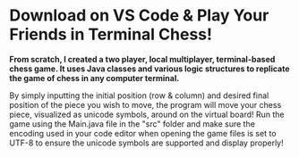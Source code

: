 # Download on VS Code & Play Your Friends in Terminal Chess!
**From scratch, I created a two player, local multiplayer, terminal-based chess game. It uses Java classes and various logic structures to replicate the game of chess in any computer terminal.**

By simply inputting the initial position (row & column) and desired final position of the piece you wish to move, the program will move your chess piece, visualized as unicode symbols, around on the virtual board! Run the game using the Main.java file in the "src" folder and make sure the encoding used in your code editor when opening the game files is set to UTF-8 to ensure the unicode symbols are supported and display properly!
